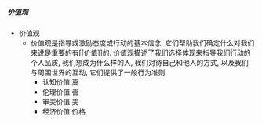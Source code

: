 ##### 价值观
- 价值观
	- 价值观是指导或激励态度或行动的基本信念. 它们帮助我们确定什么对我们来说是重要的有[[价值]]的. 价值观描述了我们选择体现来指导我们行动的个人品质, 我们想成为什么样的人, 我们对待自己和他人的方式, 以及我们与周围世界的互动, 它们提供了一般行为准则
		- 认知价值 真
		- 伦理价值 善
		- 审美价值 美
		- 经济价值 价格
